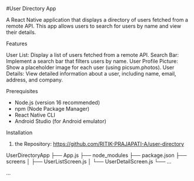 #User Directory App

A React Native application that displays a directory of users fetched from a remote API. This app allows users to search for users by name and view their details.

Features

User List: Display a list of users fetched from a remote API.
Search Bar: Implement a search bar that filters users by name.
User Profile Picture: Show a placeholder image for each user (using picsum.photos).
User Details: View detailed information about a user, including name, email, address, and company.

Prerequisites

- Node.js (version 16 recommended)
- npm (Node Package Manager)
- React Native CLI
- Android Studio (for Android emulator)

Installation

1. the Repository:
   https://github.com/RITIK-PRAJAPATI-A/user-directory

UserDirectoryApp
├── App.js
├── node_modules
├── package.json
├── screens
│   ├── UserListScreen.js
│   └── UserDetailScreen.js
└── ...



...
